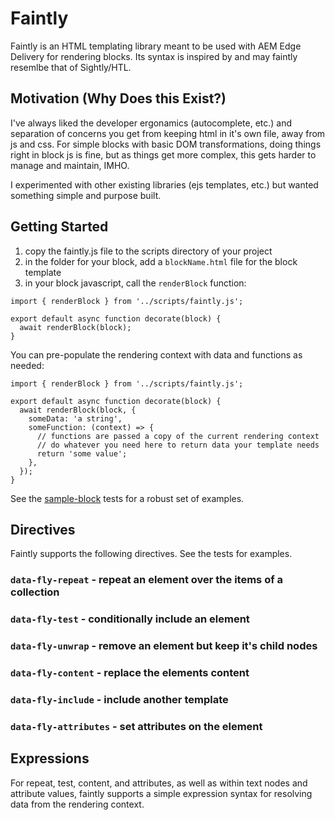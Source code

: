# Faintly

Faintly is an HTML templating library meant to be used with AEM Edge Delivery for rendering blocks. Its syntax is inspired by and may faintly resemlbe that of Sightly/HTL.

## Motivation (Why Does this Exist?)

I've always liked the developer ergonamics (autocomplete, etc.) and separation of concerns you get from keeping html in it's own file, away from js and css. For simple blocks with basic DOM transformations, doing things right in block js is fine, but as things get more complex, this gets harder to manage and maintain, IMHO.

I experimented with other existing libraries (ejs templates, etc.) but wanted something simple and purpose built.


## Getting Started

1. copy the faintly.js file to the scripts directory of your project
2. in the folder for your block, add a `blockName.html` file for the block template
3. in your block javascript, call the `renderBlock` function:

```
import { renderBlock } from '../scripts/faintly.js';

export default async function decorate(block) {
  await renderBlock(block);
}
```

You can pre-populate the rendering context with data and functions as needed:

```
import { renderBlock } from '../scripts/faintly.js';

export default async function decorate(block) {
  await renderBlock(block, {
    someData: 'a string',
    someFunction: (context) => {
      // functions are passed a copy of the current rendering context
      // do whatever you need here to return data your template needs
      return 'some value';
    },
  });
}
```

See the [sample-block](test/sample-blocks/) tests for a robust set of examples.

## Directives

Faintly supports the following directives. See the tests for examples.

### `data-fly-repeat` - repeat an element over the items of a collection

### `data-fly-test` - conditionally include an element

### `data-fly-unwrap` - remove an element but keep it's child nodes

### `data-fly-content` - replace the elements content

### `data-fly-include` - include another template

### `data-fly-attributes` - set attributes on the element

## Expressions

For repeat, test, content, and attributes, as well as within text nodes and attribute values, faintly supports a simple expression syntax for resolving data from the rendering context.